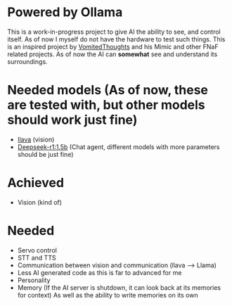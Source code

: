 # Powered by Ollama

This is a work-in-progress project to give AI the ability to see, and control itself. As of now I myself do not have the hardware to test such things.
This is an inspired project by [VomitedThoughts](https://www.youtube.com/@vomitedthoughts) and his Mimic and other FNaF related projects.
As of now the AI can **somewhat** see and understand its surroundings.

# Needed models (As of now, these are tested with, but other models should work just fine)
* [llava](https://ollama.com/library/llava) (vision)
* [Deepseek-r1:1.5b](https://ollama.com/library/deepseek-r1) (Chat agent, different models with more parameters should be just fine)

# Achieved
* Vision (kind of)

# Needed
* Servo control
* STT and TTS
* Communication between vision and communication (llava --> Llama)
* Less AI generated code as this is far to advanced for me
* Personality
* Memory (If the AI server is shutdown, it can look back at its memories for context) As well as the ability to write memories on its own
